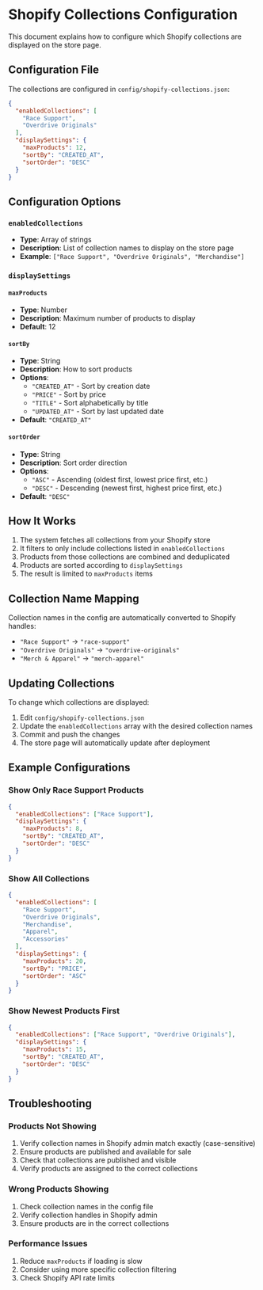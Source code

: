 # Shopify Collections Configuration

This document explains how to configure which Shopify collections are displayed on the store page.

## Configuration File

The collections are configured in `config/shopify-collections.json`:

```json
{
  "enabledCollections": [
    "Race Support",
    "Overdrive Originals"
  ],
  "displaySettings": {
    "maxProducts": 12,
    "sortBy": "CREATED_AT",
    "sortOrder": "DESC"
  }
}
```

## Configuration Options

### `enabledCollections`
- **Type**: Array of strings
- **Description**: List of collection names to display on the store page
- **Example**: `["Race Support", "Overdrive Originals", "Merchandise"]`

### `displaySettings`

#### `maxProducts`
- **Type**: Number
- **Description**: Maximum number of products to display
- **Default**: 12

#### `sortBy`
- **Type**: String
- **Description**: How to sort products
- **Options**: 
  - `"CREATED_AT"` - Sort by creation date
  - `"PRICE"` - Sort by price
  - `"TITLE"` - Sort alphabetically by title
  - `"UPDATED_AT"` - Sort by last updated date
- **Default**: `"CREATED_AT"`

#### `sortOrder`
- **Type**: String
- **Description**: Sort order direction
- **Options**: 
  - `"ASC"` - Ascending (oldest first, lowest price first, etc.)
  - `"DESC"` - Descending (newest first, highest price first, etc.)
- **Default**: `"DESC"`

## How It Works

1. The system fetches all collections from your Shopify store
2. It filters to only include collections listed in `enabledCollections`
3. Products from those collections are combined and deduplicated
4. Products are sorted according to `displaySettings`
5. The result is limited to `maxProducts` items

## Collection Name Mapping

Collection names in the config are automatically converted to Shopify handles:
- `"Race Support"` → `"race-support"`
- `"Overdrive Originals"` → `"overdrive-originals"`
- `"Merch & Apparel"` → `"merch-apparel"`

## Updating Collections

To change which collections are displayed:

1. Edit `config/shopify-collections.json`
2. Update the `enabledCollections` array with the desired collection names
3. Commit and push the changes
4. The store page will automatically update after deployment

## Example Configurations

### Show Only Race Support Products
```json
{
  "enabledCollections": ["Race Support"],
  "displaySettings": {
    "maxProducts": 8,
    "sortBy": "CREATED_AT",
    "sortOrder": "DESC"
  }
}
```

### Show All Collections
```json
{
  "enabledCollections": [
    "Race Support",
    "Overdrive Originals",
    "Merchandise",
    "Apparel",
    "Accessories"
  ],
  "displaySettings": {
    "maxProducts": 20,
    "sortBy": "PRICE",
    "sortOrder": "ASC"
  }
}
```

### Show Newest Products First
```json
{
  "enabledCollections": ["Race Support", "Overdrive Originals"],
  "displaySettings": {
    "maxProducts": 15,
    "sortBy": "CREATED_AT",
    "sortOrder": "DESC"
  }
}
```

## Troubleshooting

### Products Not Showing
1. Verify collection names in Shopify admin match exactly (case-sensitive)
2. Ensure products are published and available for sale
3. Check that collections are published and visible
4. Verify products are assigned to the correct collections

### Wrong Products Showing
1. Check collection names in the config file
2. Verify collection handles in Shopify admin
3. Ensure products are in the correct collections

### Performance Issues
1. Reduce `maxProducts` if loading is slow
2. Consider using more specific collection filtering
3. Check Shopify API rate limits
